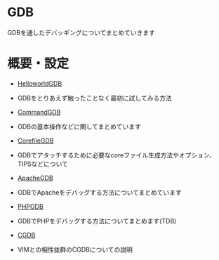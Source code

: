 GDB
====
GDBを通したデバッギングについてまとめていきます

# 概要・設定
* [HelloworldGDB](HelloworldGDB)
 * GDBをとりあえず触ったことなく最初に試してみる方法

* [CommandGDB](CommandGDB)
 * GDBの基本操作などに関してまとめています

* [CorefileGDB](CorefileGDB)
 * GDBでアタッチするために必要なcoreファイル生成方法やオプション、TIPSなどについて

* [ApacheGDB](ApacheGDB)
 * GDBでApacheをデバッグする方法についてまとめています

* [PHPGDB](PHPGDB)
 * GDBでPHPをデバッグする方法についてまとめます(TDB)

* [CGDB](CGDB)
 * VIMとの相性抜群のCGDBについての説明
